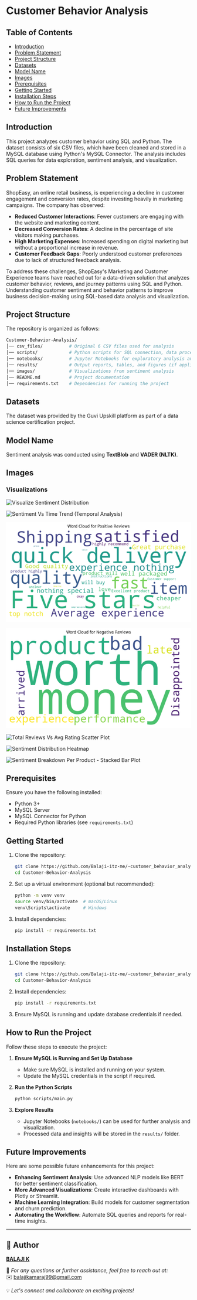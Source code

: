 # Customer Behavior Analysis

## Table of Contents
- [Introduction](#introduction)
- [Problem Statement](#problem-Statement)
- [Project Structure](#project-structure)
- [Datasets](#datasets)
- [Model Name](#model-name)
- [Images](#images)
- [Prerequisites](#prerequisites)
- [Getting Started](#getting-started)
- [Installation Steps](#installation-steps)
- [How to Run the Project](#how-to-run-the-project)
- [Future Improvements](#future-improvements)

## Introduction
This project analyzes customer behavior using SQL and Python. The dataset consists of six CSV files, which have been cleaned and stored in a MySQL database using Python's MySQL Connector. The analysis includes SQL queries for data exploration, sentiment analysis, and visualization.

## Problem Statement
ShopEasy, an online retail business, is experiencing a decline in customer engagement and conversion rates, despite investing heavily in marketing campaigns. The company has observed:

- **Reduced Customer Interactions**: Fewer customers are engaging with the website and marketing content.
- **Decreased Conversion Rates**: A decline in the percentage of site visitors making purchases.
- **High Marketing Expenses**: Increased spending on digital marketing but without a proportional increase in revenue.
- **Customer Feedback Gaps**: Poorly understood customer preferences due to lack of structured feedback analysis.

To address these challenges, ShopEasy's Marketing and Customer Experience teams have reached out for a data-driven solution that analyzes customer behavior, reviews, and journey patterns using SQL and Python.
Understanding customer sentiment and behavior patterns to improve business decision-making using SQL-based data analysis and visualization.

## Project Structure
The repository is organized as follows:

```sh
Customer-Behavior-Analysis/
│── csv_files/          # Original 6 CSV files used for analysis
│── scripts/            # Python scripts for SQL connection, data processing, and analysis
│── notebooks/          # Jupyter Notebooks for exploratory analysis and visualization
│── results/            # Output reports, tables, and figures (if applicable)
│── images/             # Visualizations from sentiment analysis
│── README.md           # Project documentation
│── requirements.txt    # Dependencies for running the project
```

## Datasets
The dataset was provided by the Guvi Upskill platform as part of a data science certification project.

## Model Name
Sentiment analysis was conducted using **TextBlob** and **VADER (NLTK)**.

## Images
### Visualizations

![Visualize Sentiment Distribution](images/sentiment_distribution.png)

![Sentiment Vs Time Trend (Temporal Analysis)](images/sentiment_vs_time.png)

![Word Cloud Sentiment for Positive Reviews](images/word_cloud_positive.png)

![Word Cloud Sentiment for Negative Reviews](images/word_cloud_negative.png)

![Total Reviews Vs Avg Rating Scatter Plot](images/reviews_vs_rating.png)

![Sentiment Distribution Heatmap](images/sentiment_heatmap.png)

![Sentiment Breakdown Per Product - Stacked Bar Plot](images/sentiment_stacked_bar.png)

## Prerequisites
Ensure you have the following installed:
- Python 3+
- MySQL Server
- MySQL Connector for Python
- Required Python libraries (see `requirements.txt`)

## Getting Started
1. Clone the repository:
   ```sh
   git clone https://github.com/Balaji-itz-me/-customer_behavior_analysis.git
   cd Customer-Behavior-Analysis
   ```
2. Set up a virtual environment (optional but recommended):
   ```sh
   python -m venv venv
   source venv/bin/activate  # macOS/Linux
   venv\Scripts\activate     # Windows
   ```
3. Install dependencies:
   ```sh
   pip install -r requirements.txt
   ```

## Installation Steps
1. Clone the repository:
   ```sh
   git clone https://github.com/Balaji-itz-me/-customer_behavior_analysis.git
   cd Customer-Behavior-Analysis
   ```
2. Install dependencies:
   ```sh
   pip install -r requirements.txt
   ```
3. Ensure MySQL is running and update database credentials if needed.

## How to Run the Project
Follow these steps to execute the project:

1. **Ensure MySQL is Running and Set Up Database**
   - Make sure MySQL is installed and running on your system.
   - Update the MySQL credentials in the script if required.

2. **Run the Python Scripts**
   ```sh
   python scripts/main.py
   ```

3. **Explore Results**
   - Jupyter Notebooks (`notebooks/`) can be used for further analysis and visualization.
   - Processed data and insights will be stored in the `results/` folder.

## Future Improvements
Here are some possible future enhancements for this project:

- **Enhancing Sentiment Analysis**: Use advanced NLP models like BERT for better sentiment classification.
- **More Advanced Visualizations**: Create interactive dashboards with Plotly or Streamlit.
- **Machine Learning Integration**: Build models for customer segmentation and churn prediction.
- **Automating the Workflow**: Automate SQL queries and reports for real-time insights.

---
## 👤 Author  

**[BALAJI K](https://github.com/Balaji-itz-me)**  

📧 *For any questions or further assistance, feel free to reach out at:*  
✉️ [balajikamaraj99@gmail.com](mailto:balajikamaraj99@gmail.com)  

💡 *Let's connect and collaborate on exciting projects!*   


